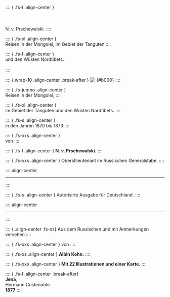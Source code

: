:::: { .fs-l .align-center }
<br /><br /><br /><br />
N. v.  Prschewalski.
::::

:::: { .fs-xl .align-center }
<br />
Reisen in der Mongolei, im Gebiet der Tanguten
::::

:::: { .fs-l .align-center }
<br />
und den Wüsten Nordtibets.
<br /><br />
::::

:::: {.wrap-10 .align-center .break-after }
![&nbsp;](logo1.jpg ""){#b000}
::::

:::: { .fs-jumbo .align-center }
<br />
Reisen in der Mongolei,
::::

:::: { .fs-xl .align-center }
<br />
im Gebiet der Tanguten und den Wüsten Nordtibets.
::::

:::: { .fs-s .align-center }
<br />
in den Jahren 1870 bis 1873
::::

:::: { .fs-xxs .align-center }
<br />
von
::::

:::: { .fs-l .align-center }
**N. v.  Prschewalski.**
::::

:::: { .fs-xxs .align-center }
Oberstlieutenant im Russischen Generalstabe.
::::

:::: align-center
****
::::

:::: { .fs-s .align-center }
Autorisirte Ausgabe für Deutschland.
::::

:::: align-center
****
::::

:::: { .align-center .fs-xs}
Aus dem Russischen und mit Anmerkungen versehen
::::

:::: { .fs-xxs .align-center }
von
::::

:::: { .fs-xs .align-center }
**Albin Kohn.**
::::

:::: { .fs-xxs .align-center }
**Mit 22 Illustrationen und einer Karte.**
::::

:::: { .fs-l .align-center .break-after}
<br />**Jena**,<br />
Hermann Costenoble.<br />
**1877**
::::
